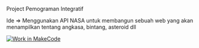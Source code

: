 Project Pemograman Integratif

Ide => Menggunakan API NASA untuk membangun sebuah web yang akan menampilkan tentang angkasa, bintang, asteroid dll




[![Work in MakeCode](https://classroom.github.com/assets/work-in-make-code-c53f0c86300af1a64cdd5dc830e2509efd17c8cb483a722cacaee84d10eb8ec9.svg)](https://classroom.github.com/online_ide?assignment_repo_id=4376666&assignment_repo_type=AssignmentRepo)
